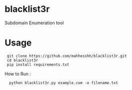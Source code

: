 # blacklist3r
Subdomain Enumeration tool 

# Usage

     git clone https://github.com/mahhesshh/blacklist3r.git
     cd blacklist3r
     pip install requirements.txt

How  to Run :

      python blacklist3r.py example.com -o filename.txt
